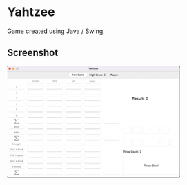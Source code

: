 # Yahtzee
Game created using Java / Swing.

## Screenshot
<p float="left">
	<img src="src/assets/Images/yahtzee_screenshot.png" width="400">
</p>